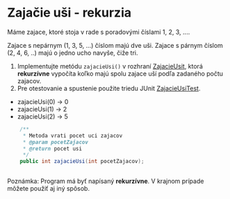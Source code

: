 # Zajačie uši - rekurzia

Máme zajace, ktoré stoja v rade s poradovými číslami 1, 2, 3, ....

Zajace s nepárnym (1, 3, 5, ...) číslom majú dve uši. Zajace s párnym číslom (2, 4, 6, ..) majú o jedno ucho navyše, čiže tri.

1. Implementujte metódu `zajacieUsi()` v rozhraní [ZajacieUsit](src/ZajacieUsi.java), ktorá **rekurzívne** vypočíta koľko majú spolu zajace uší podľa zadaného počtu zajacov.
2. Pre otestovanie a spustenie použite triedu JUnit [ZajacieUsiTest](/test/ZajacieUsiTest.java).

+ zajacieUsi(0) → 0
+ zajacieUsi(1) → 2
+ zajacieUsi(2) → 5

```java
	/**
	 * Metoda vrati pocet uci zajacov
	 * @param pocetZajacov
	 * @return pocet usi
	 */
	public int zajacieUsi(int pocetZajacov);
	
```

Poznámka: Program má byť napísaný **rekurzívne**. V krajnom prípade môžete použiť aj iný spôsob.



